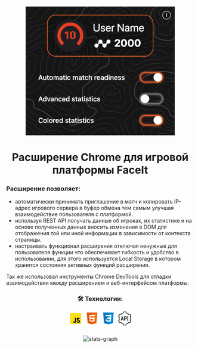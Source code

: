<p align="center">
  <img src="images/for github/img.png" width="400" alt="demo">
</p>

<div align="center">

# Расширение Chrome для игровой платформы FaceIt

</div>

### Расширение позволяет:
- автоматически принимать приглашение в матч и копировать IP-адрес игрового сервера в буфер обмена тем самым улучшая взаимодействие пользователя с платформой.
- используя REST API получать данные об игроках, их статистике и на основе полученных данных вносить изменения в DOM для отображения той или иной информации в зависимости от контекста страницы.
- настраивать функционал расширения отключая ненужные для пользователя функции что обеспечивает гибкость и удобство в использовании, для этого используется Local Storage в котором хранятся состояния активных функций расширения.

Так же использовал инструменты Chrome DevTools для отладки взаимодействия между расширением и веб-интерфейсом платформы.

<div align="center">

<h3>🛠 Технологии:</h3>

</div>

<div align="center">

<img src="icons/gh-icons/js.png" height="40" alt="javascript">
<img src="icons/gh-icons/html.png" height="40" alt="html">
<img src="icons/gh-icons/css.png" height="40" alt="css">
<img src="icons/gh-icons/api.png" height="40" alt="api">

</div>

###

<div align="center">
  <img src="https://github-readme-stats.vercel.app/api/top-langs/?username=alexxxwhiteee&layout=donut&exclude_repo=codingmessage,my-workshop-landing" height="180" alt="stats-graph"/>
</div>
